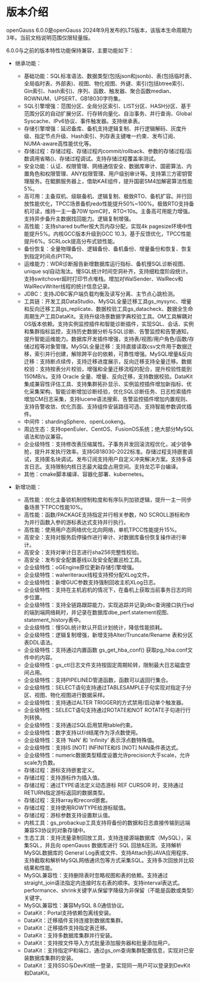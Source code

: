 # 版本介绍<a name="ZH-CN_TOPIC_0289899200"></a>

openGauss 6.0.0是openGauss 2024年9月发布的LTS版本，该版本生命周期为3年。当前文档说明范围仅限轻量版。

6.0.0与之前的版本特性功能保持兼容，主要功能如下：

- 继承功能：

  -   基础功能：SQL标准语法、数据类型(包括json和jsonb)、表\(包括临时表、全局临时表、外部表\)、视图、物化视图、外键、索引\(包括btree索引、Gin索引、hash索引\)、序列、函数、触发器、聚合函数median、ROWNUM、UPSERT、GB18030字符集。
  -   SQL引擎增强：范围分区、全局分区索引、LIST分区、HASH分区、基于范围分区的自动扩展分区、行存转向量化、自治事务、并行查询、Global Syscache、IPv6协议、事件触发器。支持继承表。
  -   存储引擎增强：延迟备库、备机支持逻辑复制、并行逻辑解码、灰度升级、指定节点升级、Hash索引、列存表主键唯一约束、发布订阅、NUMA-aware高性能优化等。
  -   存储过程：存储过程、存储过程内commit/rollback、参数的存储过程/函数调用省略\(\)、存储过程调试。支持存储过程覆盖率测试。
  -   安全功能：认证、权限管理、网络通信安全、数据库审计、国密算法、内置角色和权限管理、ANY权限管理、用户级别审计等。支持第三方密钥管理服务。在鲲鹏服务器上，借助KAE组件，提升国密SM4加解密算法性能5%。
  -   高可用：主备双机、级联备机、逻辑复制、极致RTO、备机扩容。并行回放性能优化，TPCC场景备机redo性能提升50%~100%。极致RTO支持备机可读，维持一主一备70W tpmC时，RTO<10s。主备高可用能力增强。支持异步备升主数据找回能力。逻辑复制增强。
  -   高性能：支持shared buffer按大页内存分配，实现4k pagesize环境中性能提升5%。内核GCC版本升级到GCC 10.3，基于反馈优化，TPCC性能提升6%。SCRLock提高分布式锁性能。
  -   备份恢复：全量物理备份、逻辑备份、备机备份、增量备份和恢复、恢复到指定时间点\(PITR\)。
  -   运维能力：WDR诊断报告新增数据库运行指标、备机慢SQL诊断视图、unique sql自动淘汰。慢SQL统计时间空洞补齐，支持细粒度阶段统计。支持switchover超时打印节点堆栈。增加对WalSender、WalRecv和WalRecvWriter线程的统计信息记录。
  -   JDBC：支持JDBC客户端负载均衡及读写分离、主节点心跳检测。
  -   工具链：开发工具DataStudio、MySQL全量迁移工具gs_mysync、增量和反向迁移工具gs_replicate、数据校验工具gs_datacheck、数据全生命周期生产工具DataKit。支持升级场景数据字典校验工具。OM工具解耦对OS版本依赖。支持实例监控插件和智能诊断插件，实现SQL、会话、实例和集群指标监控，支持历史数据分析与SQL诊断、告警监控和告警通知，提升智能运维能力。数据库开发插件增强，支持表/视图/用户角色/函数/存储过程等对象管理。MySQL全量迁移：支持直接读取csv文件用于数据迁移，索引并行创建，解除跨平台的依赖，可靠性增强。MySQL增量&反向迁移：支持断点续传，支持迁移进度展示，反向迁移支持全量迁移。数据校验：支持按表分片校验，增强和全量迁移流程的配合，提升校验性能到150MB/s。支持 Oracle 全量、增量、反向迁移，支持数据校验。DataKit集成兼容性评估工具、支持集群拓扑显示、实例监控插件增加新指标、优化采集架构、智能诊断增加诊断经验，优化SQL诊断任务、日志检索插件增加CM日志采集，支持lucene语法搜索、告警监控插件增加内置规则、支持告警收敛、优化页面、支持组件安装路径可选、支持智能参数调优插件。
  -   中间件：shardingSphere、openLookeng。
  -   周边生态：支持openEuler、CentOS、FusionOS系统；绝大部分MySQL语法和协议兼容。
  -   企业级特性：支持修改表压缩属性。子事务并发回滚流程优化，减少锁争抢，提升并发执行效率。支持GB18030-2022标准。存储过程支持嵌套调试，支持匿名块调试。发布订阅支持用户自定义冲突解决方案。支持多语言日志。支持限制内核日志最大磁盘占用空间。支持龙芯平台编译。
  -   其他：cmake脚本编译、容器化部署、kubernetes。

- 新增功能：
  - 高性能：优化主备锁机制控制粒度和有序队列加锁逻辑，提升一主一同步备场景下TPCC性能10%。
  - 高性能：函数/PACKAGE支持指定并行相关参数，NO SCROLL游标和作为并行函数入参的游标表达式支持并行执行。
  - 高性能：使用用户态网络优化北向网络，单机TPCC性能提升15%。
  - 高安全：支持对服务启停操作进行审计、对数据库备份恢复操作进行审计。
  - 高安全：支持对审计日志进行sha256完整性校验。
  - 高安全：发布安全配置基线以及安全配置巡检工具。
  - 企业级特性：oGEngine原位更新存储引擎增强。
  - 企业级特性：walwriteraux线程支持预分配XLog文件。
  - 企业级特性：新增GUC参数支持强制回收主机XLog日志。
  - 企业级特性：支持在主机宕机的情况下，在备机上获取当前事务日志的同步位置。
  - 企业级特性：支持全链路跟踪能力，实现追踪并记录jdbc查询接口执行sql的端到端网络耗时，并记录在数据库dbe_perf.statement视图、statement_history表中。
  - 企业级特性：慢SQL统计默认开启计划统计，降低性能损耗。
  - 企业级特性：逻辑复制增强，新增支持Alter/Truncate/Rename 表和分区表DDL语法。
  - 企业级特性：支持通过内置函数 gs_get_hba_conf() 获取pg_hba.conf文件中的内容。
  - 企业级特性：gs_ctl日志文件支持按固定周期轮转，限制最大日志磁盘空间占用。
  - 企业级特性：支持PIPELINED管道函数，函数可以返回行集合。
  - 企业级特性：SELECT语句支持通过TABLESAMPLE子句实现对指定子分区、视图、物化视图进行数据采样。
  - 企业级特性：支持通过ALTER TRIGGER的方式禁用/启动单个触发器。
  - 企业级特性：SELECT语句支持通过ROTATE和NOT ROTATE子句进行行列转换。
  - 企业级特性：支持通过SQL启用禁用table约束。
  - 企业级特性：数字支持以f/d结尾作为浮点数使用。
  - 企业级特性：支持 ‘NaN’ 和 ‘infinity’ 表示浮点数特殊值。
  - 企业级特性：支持IS [NOT] INFINITE和IS [NOT] NAN条件表达式。
  - 企业级特性：numeric数据类型精度设置允许precision大于scale，允许scale为负数。
  - 存储过程：游标支持嵌套定义。
  - 存储过程：支持游标作为插入值。
  - 存储过程：通过TYPE语法定义动态游标 REF CURSOR 时，支持通过RETURN指定游标返回的数据类型。
  - 存储过程：支持array和record嵌套。
  - 存储过程：支持使用ROWTYPE给游标赋值。
  - 存储过程：游标参数支持设置默认值。
  - 内核工具：gs_probackup工具支持将备份的数据和日志直接传输到远端兼容S3协议的对象存储中。
  - 生态工具：支持流量录制回放工具，支持连接源端数据库（MySQL），采集SQL，并且向 openGauss 数据库进行 SQL 回放&压测。支持解析MySQL数据库的 General Log表或文件、支持Attach到JAVA应用程序、支持截取和解析MySQL网络通讯包等方式采集SQL。支持多次回放并比较结果和性能。
  - MySQL兼容性：支持删除表时忽略视图和表的依赖。支持通过straight_join语法指定内连接时左右表的顺序。支持interval表达式。 performance、shrink关键字从保留字降级为非保留（不能是函数或类型）关键字。
  - MySQL兼容性：兼容MySQL 8.0通信协议。
  - DataKit：Portal支持依赖包离线安装。
  - DataKit：迁移插件支持连接到数据库集群。
  - DataKit：迁移插件支持指定表迁移。
  - DataKit：支持多数据库集群并行安装。
  - DataKit：支持按文件导入方式批量添加服务器和批量添加用户。
  - DataKit：支持指定IP和端口，通过gs_om查询集群配置信息，实现对已安装数据库集群的安装。
  - DataKit：支持SSO与DevKit统一登录，实现同一用户可以登录到DevKit和DataKit。
